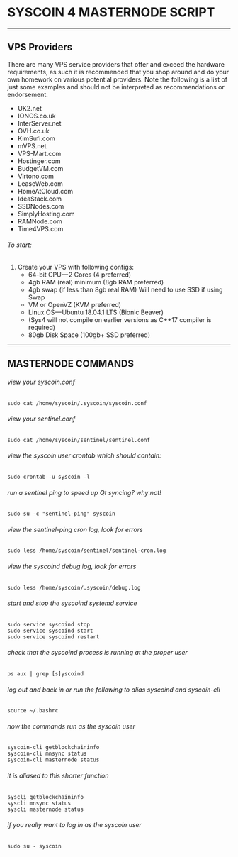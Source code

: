 # SYSCOIN 4 MASTERNODE SCRIPT

---

## VPS Providers

There are many VPS service providers that offer and exceed the hardware requirements, as such it is recommended that you shop around and do your own homework on various potential providers. Note the following is a list of just some examples and should not be interpreted as recommendations or endorsement.

- UK2.net
- IONOS.co.uk
- InterServer.net
- OVH.co.uk
- KimSufi.com
- mVPS.net
- VPS-Mart.com
- Hostinger.com
- BudgetVM.com
- Virtono.com
- LeaseWeb.com
- HomeAtCloud.com
- IdeaStack.com
- SSDNodes.com
- SimplyHosting.com
- RAMNode.com
- Time4VPS.com


###### To start:
1. Create your VPS with following configs:
    * 64-bit CPU — 2 Cores (4 preferred)
    * 4gb RAM (real) minimum (8gb RAM preferred)
    * 4gb swap (if less than 8gb real RAM) Will need to use SSD if using Swap
    * VM or OpenVZ (KVM preferred)
    * Linux OS — Ubuntu 18.04.1 LTS (Bionic Beaver)
    * (Sys4 will not compile on earlier versions as C++17 compiler is required)
    * 80gb Disk Space (100gb+ SSD preferred)

---

## MASTERNODE COMMANDS

###### view your syscoin.conf
```
sudo cat /home/syscoin/.syscoin/syscoin.conf
```
 
###### view your sentinel.conf
```
sudo cat /home/syscoin/sentinel/sentinel.conf
```

###### view the syscoin user crontab which should contain: 
```*/10 * * * * /usr/local/bin/sentinel-ping
sudo crontab -u syscoin -l
```
 
###### run a sentinel ping to speed up Qt syncing? why not!
```
sudo su -c "sentinel-ping" syscoin
```

###### view the sentinel-ping cron log, look for errors
```
sudo less /home/syscoin/sentinel/sentinel-cron.log
```

###### view the syscoind debug log, look for errors
```
sudo less /home/syscoin/.syscoin/debug.log
``` 

###### start and stop the syscoind systemd service
```
sudo service syscoind stop
sudo service syscoind start
sudo service syscoind restart
```

###### check that the syscoind process is running at the proper user
```
ps aux | grep [s]yscoind
```

###### log out and back in or run the following to alias syscoind and syscoin-cli
```
source ~/.bashrc
```

###### now the commands run as the syscoin user
```
syscoin-cli getblockchaininfo
syscoin-cli mnsync status
syscoin-cli masternode status
```

###### it is aliased to this shorter function 
```
syscli getblockchaininfo
syscli mnsync status
syscli masternode status
```

###### if you really want to log in as the syscoin user
```
sudo su - syscoin
```
